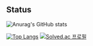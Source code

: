 ## Status

![Anurag's GitHub stats](https://github-readme-stats.vercel.app/api?username=wken5577&show_icons=true)

[![Top Langs](https://github-readme-stats.vercel.app/api/top-langs/?username=wken5577&layout=compact)](https://github.com/anuraghazra/github-readme-stats) [![Solved.ac
프로필](http://mazassumnida.wtf/api/generate_badge?boj=rkskekzzz)](https://solved.ac/rkskekzzz)
